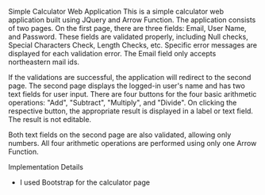 Simple Calculator Web Application
This is a simple calculator web application built using JQuery and Arrow Function. The application consists of two pages. On the first page, there are three fields: Email, User Name, and Password. These fields are validated properly, including Null checks, Special Characters Check, Length Checks, etc. Specific error messages are displayed for each validation error. The Email field only accepts northeastern mail ids.

If the validations are successful, the application will redirect to the second page. The second page displays the logged-in user's name and has two text fields for user input. There are four buttons for the four basic arithmetic operations: "Add", "Subtract", "Multiply", and "Divide". On clicking the respective button, the appropriate result is displayed in a label or text field. The result is not editable.

Both text fields on the second page are also validated, allowing only numbers. All four arithmetic operations are performed using only one Arrow Function.

Implementation Details

- I used Bootstrap for the calculator page
